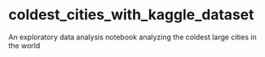 # coldest_cities_with_kaggle_dataset
An exploratory data analysis notebook analyzing the coldest large cities in the world
